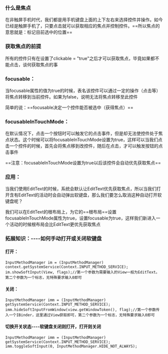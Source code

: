 ### 什么是焦点
在非触屏手机时代，我们都是用手机键盘上面的上下左右来选择控件并操作。如今已经是触屏手机了，只要点击就可以获取相应的焦点并控制控件。==所以焦点的意思就是：标记目前选中的位置==

### 获取焦点的前提
所有的控件只有在设置了clickable = "true"之后才可以获取焦点，毕竟如果都不能点击，谈何获取焦点的事

### focusable：
当focusable属性的值为true的时候，表名该控件可以通过一定的操作（点击等）将焦点转移到当前控件。如果为false，说明无法将焦点转移至此控件

简单的说：==focusable决定一个控件能否被选中（获得焦点）==

### focusableInTouchMode：
在默认情况下，点击一个按钮时可以触发它的点击事件，但是却无法使控件处于焦点状态。这个时候可以将focusableInTouchMode设置为true，这样可以当我们点击一个控件的时候，首先会将焦点移到改控件，随后在点击，才可以触发按钮的点击事件

==注意：focusableInTouchMode设置为true以后该控件会自动优先获取焦点==

### 应用：
当我们使用EditText的时候，系统会默认让EditText优先获取焦点，所以当我们打开含有EditText的活动时会自动弹出软键盘，那么我们要怎么取消这种自动打开软键盘呢？

我们可以在EditText的根布局上，为它的==根布局==设置focusableInTouchMode属性为true，设置focusable为true，这样我们新进入一个活动的时候根布局会比EditText更优先获取焦点

### 拓展知识：----如何手动打开或关闭软键盘

#### 打开：
```
InputMethodManager im = (InputMethodManager) context.getSystemService(Context.INPUT_METHOD_SERVICE);
im.showSoftInput(View, flags);//第一个参数为需要输入的View一般为EditText。第二个参数为一个标志，无特殊要求输入0即可
```
#### 关闭：
```
InputMethodManager imm = (InputMethodManager) getSystemService(Context.INPUT_METHOD_SERVICE);
imm.hideSoftInputFromWindow(view.getWindowToken(), flag);//第一个参数传入一个IBinder，这里通过View获取即可，第二个参数为一个标志，无特殊要求输入0即可
```
#### 切换开关状态----软键盘关闭则打开，打开则关闭
```
InputMethodManager imm = (InputMethodManager) getSystemService(Context.INPUT_METHOD_SERVICE);
imm.toggleSoftInput(0, InputMethodManager.HIDE_NOT_ALWAYS);
```
